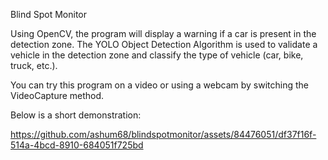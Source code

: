 Blind Spot Monitor

Using OpenCV, the program will display a warning if a car is present in the detection zone. The YOLO Object Detection Algorithm is used to validate a vehicle in the detection zone and classify 
the type of vehicle (car, bike, truck, etc.).

You can try this program on a video or using a webcam by switching the VideoCapture method.

Below is a short demonstration:

https://github.com/ashum68/blindspotmonitor/assets/84476051/df37f16f-514a-4bcd-8910-684051f725bd

